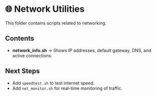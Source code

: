 # 🌐 Network Utilities

This folder contains scripts related to networking.

## Contents
- **network_info.sh** → Shows IP addresses, default gateway, DNS, and active connections.

## Next Steps
- Add `speedtest.sh` to test internet speed.
- Add `net_monitor.sh` for real-time monitoring of traffic.
